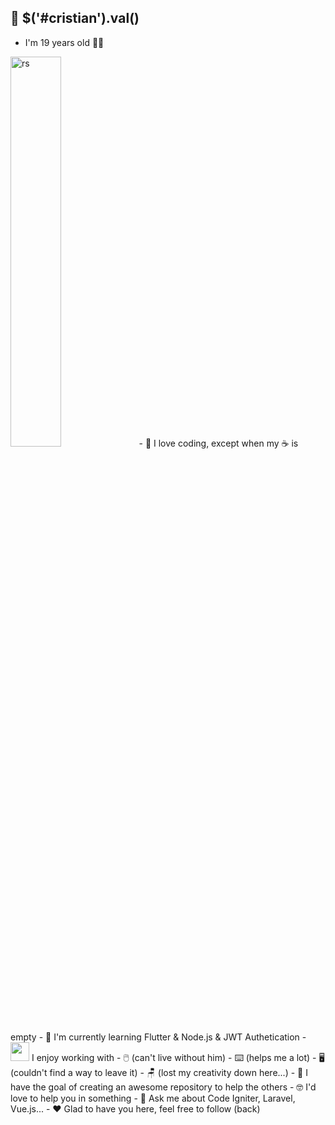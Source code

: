 <div width="100%">
   
   ## 📣 $('#cristian').val()   
   - I'm 19 years old 🚶‍♂️
   <img src="https://media.giphy.com/media/Wm8h2gyEY8VnJeru6f/giphy.gif" alt="rs" width="40%"/>
   - 🔭 I love coding, except when my ☕ is empty
   - 🌱 I'm currently learning Flutter & Node.js & JWT Authetication
   - <img src="https://media.giphy.com/media/WUlplcMpOCEmTGBtBW/giphy.gif" width="30">  I enjoy working with
     - 🖱️ (can't live without him)
     - ⌨️ (helps me a lot)
     - 🖥️ (couldn't find a way to leave it)
     - 🪑 (lost my creativity down here...)
   - 📝 I have the goal of creating an awesome repository to help the others 
   - 🤓 I'd love to help you in something 
   - 💬 Ask me about Code Igniter, Laravel, Vue.js...
   - ❤️ Glad to have you here, feel free to follow (back)
      
</div>


<!--
**odCristian/odCristian** is a ✨ _special_ ✨ repository because its `README.md` (this file) appears on your GitHub profile.

Here are some ideas to get you started:

- 🔭 I’m currently working on ...
- 🌱 I’m currently learning ...
- 👯 I’m looking to collaborate on ...
- 🤔 I’m looking for help with ...
- 💬 Ask me about ...
- 📫 How to reach me: ...
- 😄 Pronouns: ...
- ⚡ Fun fact: ...
-->

